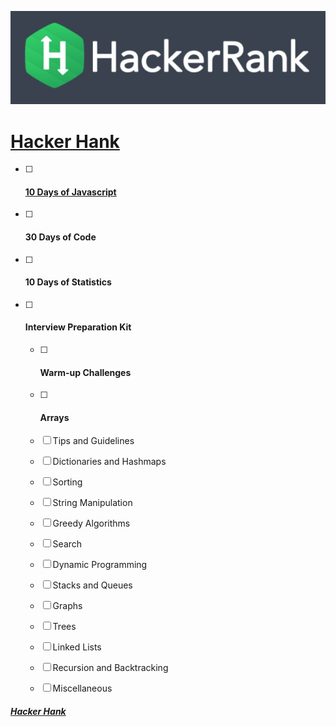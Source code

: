 ![hancker_hank.png](https://github.com/kakanew/Hacker_Hank/blob/master/hackerrank.jpg?raw=true)

# [Hacker Hank](https://github.com/kakanew/Hacker_Hank)

- [ ] #### [10 Days of Javascript](https://github.com/kakanew/Hacker_Hank/tree/master/10_Days_of_Javascript)

- [ ] #### 30 Days of Code

- [ ] #### 10 Days of Statistics

- [ ] #### Interview Preparation Kit

  - [ ] #### Warm-up Challenges

  - [ ] #### Arrays

  - [ ] Tips and Guidelines

  - [ ] Dictionaries and Hashmaps

  - [ ] Sorting

  - [ ] String Manipulation

  - [ ] Greedy Algorithms

  - [ ] Search

  - [ ] Dynamic Programming

  - [ ] Stacks and Queues

  - [ ] Graphs

  - [ ] Trees

  - [ ] Linked Lists

  - [ ] Recursion and Backtracking

  - [ ] Miscellaneous

  

##### [Hacker Hank](https://github.com/kakanew/Hacker_Hank)

